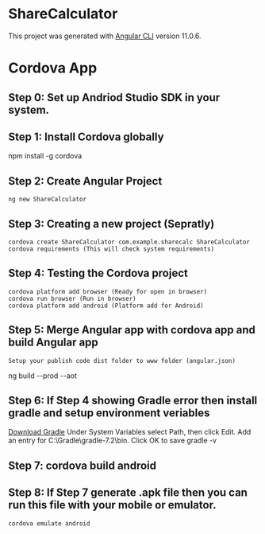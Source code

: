 # ShareCalculator

This project was generated with [Angular CLI](https://github.com/angular/angular-cli) version 11.0.6.


# Cordova App
## Step 0: Set up Andriod Studio SDK in your system.

## Step 1: Install Cordova globally
 npm install -g cordova
	
## Step 2: Create Angular Project
	ng new ShareCalculator

## Step 3: Creating a new project (Sepratly)
	cordova create ShareCalculator com.example.sharecalc ShareCalculator
	cordova requirements (This will check system requirements)
	
## Step 4: Testing the Cordova project
	cordova platform add browser (Ready for open in browser)
	cordova run browser (Run in browser)
	cordova platform add android (Platform add for Android)

## Step 5: Merge Angular app with cordova app and build Angular app
	Setup your publish code dist folder to www folder (angular.json)
  ng build --prod --aot

## Step 6: If Step 4 showing Gradle error then install gradle and setup environment veriables
  [Download Gradle](https://gradle.org/install/)
	Under System Variables select Path, then click Edit. Add an entry for C:\Gradle\gradle-7.2\bin. Click OK to save
	gradle -v
	
## Step 7: cordova build android

## Step 8: If Step 7 generate .apk file then you can run this file with your mobile or emulator.
	cordova emulate android
	
